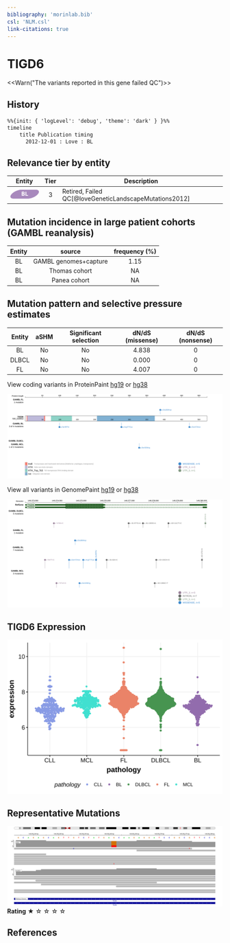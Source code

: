 ```yaml
---
bibliography: 'morinlab.bib'
csl: 'NLM.csl'
link-citations: true
---
```

# TIGD6

<<Warn("The variants reported in this gene failed QC")>>

## History
```mermaid
%%{init: { 'logLevel': 'debug', 'theme': 'dark' } }%%
timeline
    title Publication timing
      2012-12-01 : Love : BL
```

## Relevance tier by entity

|Entity|Tier|Description                           |
|:------:|:----:|--------------------------------------|
|![BL](images/icons/BL_tier2.png)    |3|Retired, Failed QC[@loveGeneticLandscapeMutations2012]|

## Mutation incidence in large patient cohorts (GAMBL reanalysis)

|Entity|source               |frequency (%)|
|:------:|:---------------------:|:-------------:|
|BL    |GAMBL genomes+capture|1.15         |
|BL    |Thomas cohort        |  NA         |
|BL    |Panea cohort         |  NA         |

## Mutation pattern and selective pressure estimates

|Entity|aSHM|Significant selection|dN/dS (missense)|dN/dS (nonsense)|
|:------:|:----:|:---------------------:|:----------------:|:----------------:|
|BL    |No  |No                   |4.838           |0               |
|DLBCL |No  |No                   |0.000           |0               |
|FL    |No  |No                   |4.007           |0               |



View coding variants in ProteinPaint [hg19](https://morinlab.github.io/LLMPP/GAMBL/TIGD6_protein.html)  or [hg38](https://morinlab.github.io/LLMPP/GAMBL/TIGD6_protein_hg38.html)

![](images/proteinpaint/TIGD6_NM_030953.svg)

View all variants in GenomePaint [hg19](https://morinlab.github.io/LLMPP/GAMBL/TIGD6.html)  or [hg38](https://morinlab.github.io/LLMPP/GAMBL/TIGD6_hg38.html)

![](images/proteinpaint/TIGD6.svg)

## TIGD6 Expression
![](images/gene_expression/TIGD6_by_pathology.svg)
<!-- ORIGIN: loveGeneticLandscapeMutations2012 -->
<!-- BL: loveGeneticLandscapeMutations2012 -->

## Representative Mutations

![](primary/Love_TIGD6.svg)
**Rating**
&starf; &star; &star; &star; &star;



## References

